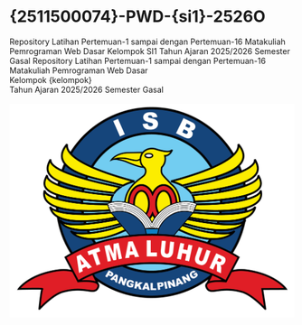 # {2511500074}-PWD-{si1}-2526O
Repository Latihan Pertemuan-1 sampai dengan Pertemuan-16 Matakuliah Pemrograman Web Dasar Kelompok SI1 Tahun Ajaran 2025/2026 Semester Gasal
Repository Latihan Pertemuan-1 sampai dengan Pertemuan-16<br>
Matakuliah Pemrograman Web Dasar<br>
Kelompok {kelompok}<br>
Tahun Ajaran 2025/2026
Semester Gasal<br><br>
![Logo ISBAL](logoisbal.png)